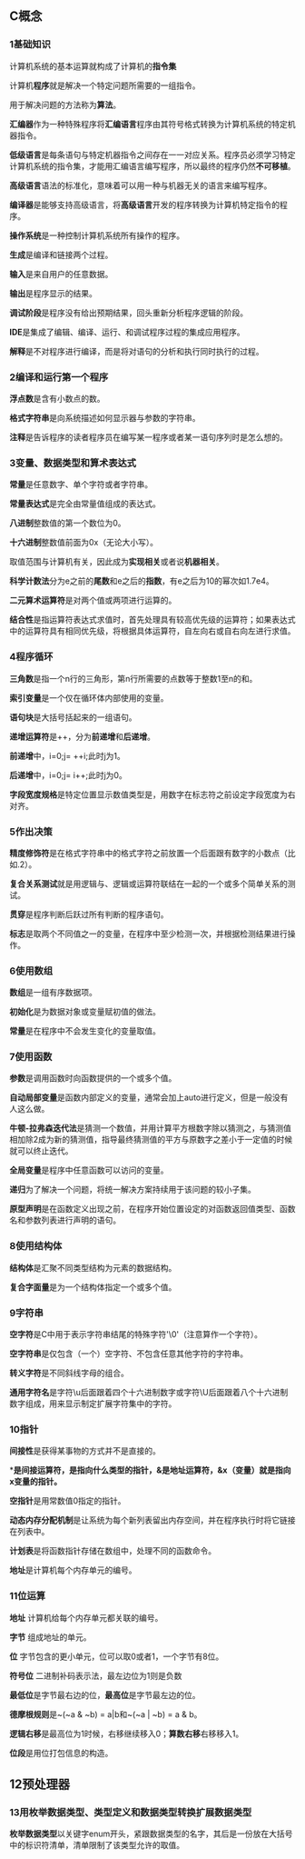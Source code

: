 ## C概念


### 1基础知识
计算机系统的基本运算就构成了计算机的**指令集**

计算机**程序**就是解决一个特定问题所需要的一组指令。

用于解决问题的方法称为**算法**。

**汇编器**作为一种特殊程序将**汇编语言**程序由其符号格式转换为计算机系统的特定机器指令。

**低级语言**是每条语句与特定机器指令之间存在一一对应关系。程序员必须学习特定计算机系统的指令集，才能用汇编语言编写程序，所以最终的程序仍然**不可移植**。

**高级语言**语法的标准化，意味着可以用一种与机器无关的语言来编写程序。

**编译器**是能够支持高级语言，将**高级语言**开发的程序转换为计算机特定指令的程序。

**操作系统**是一种控制计算机系统所有操作的程序。

**生成**是编译和链接两个过程。

**输入**是来自用户的任意数据。

**输出**是程序显示的结果。

**调试阶段**是程序没有给出预期结果，回头重新分析程序逻辑的阶段。


**IDE**是集成了编辑、编译、运行、和调试程序过程的集成应用程序。


**解释**是不对程序进行编译，而是将对语句的分析和执行同时执行的过程。

### 2编译和运行第一个程序

**浮点数**是含有小数点的数。

**格式字符串**是向系统描述如何显示器与参数的字符串。

**注释**是告诉程序的读者程序员在编写某一程序或者某一语句序列时是怎么想的。

### 3变量、数据类型和算术表达式
**常量**是任意数字、单个字符或者字符串。

**常量表达式**是完全由常量值组成的表达式。

**八进制**整数值的第一个数位为0。

**十六进制**整数值前面为0x（无论大小写）。


取值范围与计算机有关，因此成为**实现相关**或者说**机器相关**。

**科学计数法**分为e之前的**尾数**和e之后的**指数**，有e之后为10的幂次如1.7e4。



**二元算术运算符**是对两个值或两项进行运算的。

**结合性**是指运算符表达式求值时，首先处理具有较高优先级的运算符；如果表达式中的运算符具有相同优先级，将根据具体运算符，自左向右或自右向左进行求值。


### 4程序循环
**三角数**是指一个n行的三角形，第n行所需要的点数等于整数1至n的和。

**索引变量**是一个仅在循环体内部使用的变量。

**语句块**是大括号括起来的一组语句。


**递增运算符**是++，分为**前递增**和**后递增**。

**前递增**中，i=0;j= ++i;此时j为1。

**后递增**中，i=0;j= i++;此时j为0。

**字段宽度规格**是特定位置显示数值类型是，用数字在标志符之前设定字段宽度为右对齐。



### 5作出决策

**精度修饰符**是在格式字符串中的格式字符之前放置一个后面跟有数字的小数点（比如.2）。

**复合关系测试**就是用逻辑与、逻辑或运算符联结在一起的一个或多个简单关系的测试。

**贯穿**是程序判断后跃过所有判断的程序语句。


**标志**是取两个不同值之一的变量，在程序中至少检测一次，并根据检测结果进行操作。



### 6使用数组

**数组**是一组有序数据项。


**初始化**是为数据对象或变量赋初值的做法。

**常量**是在程序中不会发生变化的变量取值。



### 7使用函数

**参数**是调用函数时向函数提供的一个或多个值。

**自动局部变量**是函数内部定义的变量，通常会加上auto进行定义，但是一般没有人这么做。

**牛顿-拉弗森迭代法**是猜测一个数值，并用计算平方根数字除以猜测之，与猜测值相加除2成为新的猜测值，指导最终猜测值的平方与原数字之差小于一定值的时候就可以终止迭代。

**全局变量**是程序中任意函数可以访问的变量。

**递归**为了解决一个问题，将统一解决方案持续用于该问题的较小子集。

**原型声明**是在函数定义出现之前，在程序开始位置设定的对函数返回值类型、函数名和参数列表进行声明的语句。



### 8使用结构体

**结构体**是汇聚不同类型结构为元素的数据结构。

**复合字面量**是为一个结构体指定一个或多个值。



### 9字符串

**空字符**是C中用于表示字符串结尾的特殊字符'\0'（注意算作一个字符）。


**空字符串**是仅包含（一个）空字符、不包含任意其他字符的字符串。

**转义字符**是不同斜线字母的组合。

**通用字符名**是字符\u后面跟着四个十六进制数字或字符\U后面跟着八个十六进制数字组成，用来显示制定扩展字符集中的字符。


### 10指针
**间接性**是获得某事物的方式并不是直接的。

***是间接运算符，是指向什么类型的指针，&是地址运算符，&x（变量）就是指向x变量的指针。**

**空指针**是用常数值0指定的指针。

**动态内存分配机制**是让系统为每个新列表留出内存空间，并在程序执行时将它链接在列表中。


**计划表**是将函数指针存储在数组中，处理不同的函数命令。

**地址**是计算机每个内存单元的编号。




### 11位运算
**地址** 计算机给每个内存单元都关联的编号。

**字节** 组成地址的单元。

**位** 字节包含的更小单元，位可以取0或者1，一个字节有8位。

**符号位** 二进制补码表示法，最左边位为1则是负数

**最低位**是字节最右边的位，**最高位**是字节最左边的位。

**德摩根规则**是~(~a & ~b) = a|b和~(~a | ~b) = a & b。

**逻辑右移**是最高位为1时候，右移继续移入0；**算数右移**右移移入1。

**位段**是用位打包信息的构造。


## 12预处理器





### 13用枚举数据类型、类型定义和数据类型转换扩展数据类型

**枚举数据类型**以关键字enum开头，紧跟数据类型的名字，其后是一份放在大括号中的标识符清单，清单限制了该类型允许的取值。


